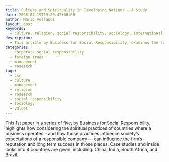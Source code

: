 ```yaml
---
title: Culture and Spirituality in Developing Nations - A Study
date: 2008-07-19T19:20:47+00:00
author: Mario Vellandi
layout: post
keywords:
  - culture, religion, social responsibility, sociology, international management, research, attitudes, beliefs
description:
  - This article by Business for Social Responsibility, examines the social role that culture and spirituality plays in developing nations. An excellent resource for international management.
categories:
  - corporate social responsibility
  - foreign trade
  - management
  - research
tags:
  - csr
  - culture
  - management
  - religion
  - research
  - social responsibility
  - sociology
  - values
---
```

<a rel="nofollow" title="corporate social responsibility and spirituality in China, India, South Africa, and Brazil" href="http://www.bsr.org/reports/CultureMatters_CSRSpirituality_1.pdf">This 1st paper in a series of five, by Business for Social Responsibility</a>, highlights how considering the spiritual practices of countries where a business operates &#8211; and how those practices influence society’s expectations of a responsible company — can influence the firm&#8217;s reputation and long term success in those places. Case studies and inside looks into 4 countries are given, including: China, India, South Africa, and Brazil.
